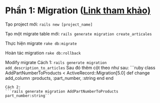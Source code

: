 
# Phần 1: Migration ([Link tham khảo)](http://guides.rubyonrails.org/active_record_migrations.html) 
Tạo project mới: 
	```	rails new [project_name] ```

Tạo một migrate table mới:
	``` rails generate migration create_articales ```

Thực hiện migrate 
	```rake db:migrate```

Hoàn tác migration
	```rake db:rollback```

Modify migrate 
  Cách 1:
    ``` rails generate migration add_description_to_articles ```
    Sau đó thêm cột theo như sau:
    ```ruby
    class AddPartNumberToProducts < ActiveRecord::Migration[5.0]
      def change
        add_column :products, :part_number, :string
      end
    end
  ```
  Cách 2: 
  ```rails generate migration AddPartNumberToProducts part_number:string```
